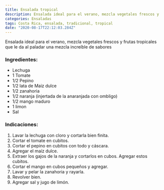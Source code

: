 ```yaml
---
title: Ensalada tropical
description: Ensalada ideal para el verano, mezcla vegetales frescos y frutas tropicales
categories: Ensaladas
tags: Costa Rica, ensalada, tradicional, tropical
date: "2020-08-17T22:12:03.284Z"
---
```


Ensalada ideal para el verano, mezcla vegetales frescos y frutas tropicales que le da al paladar una mezcla increíble de sabores

### Ingredientes:

- Lechuga
- 1 Tomate
- 1/2 Pepino
- 1/2 lata de Maiz dulce
- 1/2 zanahoria
- 1/2 naranja (injertada de la anaranjada con ombligo)
- 1/2 mango maduro
- 1 limon
- Sal

### Indicaciones:

1. Lavar la lechuga  con cloro y cortarla bien finita.
2. Cortar el tomate en cubitos.
3. Cortar el pepino en cubitos con todo y cáscara.
4. Agregar el maíz dulce.
5. Extraer los gajos de la naranja y cortarlos en cubos. Agregar estos cubitos.
6. Cortar el mango en cubos pequeños y agregar.
7. Lavar y pelar la zanahoria y rayarla.
8. Revolver bien.
9. Agregar sal y jugo de limón.